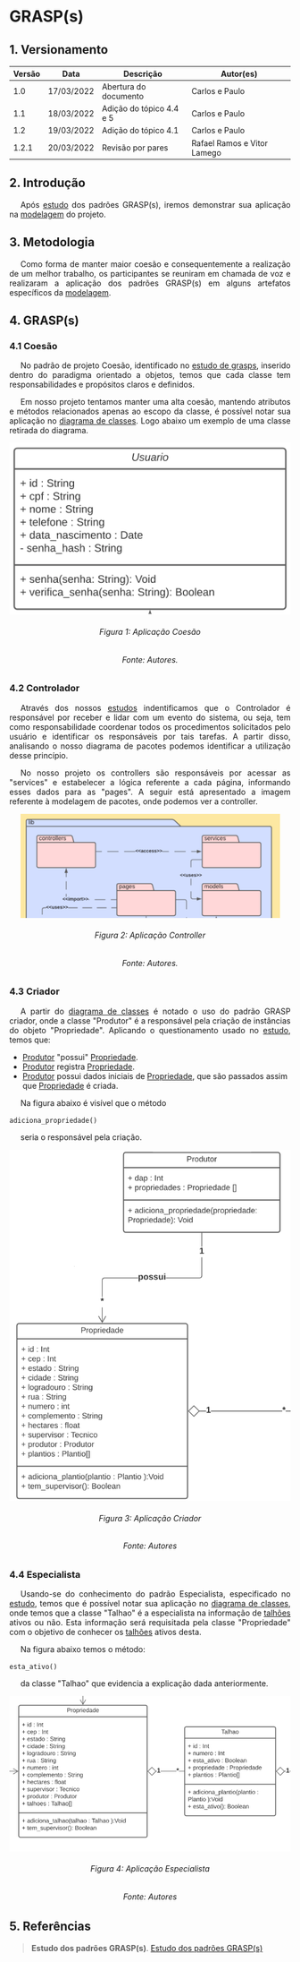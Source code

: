 # GRASP(s)

## 1. Versionamento

| Versão | Data       | Descrição                | Autor(es)                   |
| ------ | ---------- | ------------------------ | --------------------------- |
| 1.0    | 17/03/2022 | Abertura do documento    | Carlos e Paulo              |
| 1.1    | 18/03/2022 | Adição do tópico 4.4 e 5 | Carlos e Paulo              |
| 1.2    | 19/03/2022 | Adição do tópico 4.1     | Carlos e Paulo              |
| 1.2.1  | 20/03/2022 | Revisão por pares        | Rafael Ramos e Vitor Lamego |


## 2. Introdução

<p align="justify" style="text-indent: 20px">Após <a href="../../estudos/grasp/">estudo</a> dos padrões GRASP(s), iremos demonstrar sua aplicação na <a href="../../../modelagem/estatica/diagrama_de_pacotes" target="_blank">modelagem</a> do projeto. </p>

## 3. Metodologia

<p align="justify" style="text-indent: 20px">Como forma de manter maior coesão e consequentemente a realização de um melhor trabalho, os participantes se reuniram em chamada de voz e realizaram a aplicação dos padrões GRASP(s) em alguns artefatos específicos da <a href="../../../modelagem/estatica/diagrama_de_pacotes" target="_blank">modelagem</a>.</p>

## 4. GRASP(s)

### 4.1 Coesão

<p align="justify" style="text-indent: 20px">No padrão de projeto Coesão, identificado no <a href="../../estudos/grasp/#43-coesao">estudo de grasps</a>, inserido dentro do paradigma orientado a objetos, temos que cada classe tem responsabilidades e propósitos claros e definidos. </p>

<p align="justify" style="text-indent: 20px">Em nosso projeto tentamos manter uma alta coesão, mantendo atributos e métodos relacionados apenas ao escopo da classe, é possível notar sua aplicação no <a href="../../../modelagem/estatica/diagrama_de_classes/">diagrama de classes</a>. Logo abaixo um exemplo de uma classe retirada do diagrama.</p>

<center>
<img src="../../../assets/padroes_projetos/aplicacao_coesao1_grasps.png" class="zoom"> 
<h6>Figura 1: Aplicação Coesão</h6>
<h6>Fonte: Autores.</h6>
</center>

 
### 4.2 Controlador

<p align="justify" style="text-indent: 20px"> Através dos nossos <a href="../../estudos/grasp/">estudos</a> indentificamos que o Controlador é responsável por receber e lidar com um evento do sistema, ou seja, tem como responsabilidade coordenar todos os procedimentos solicitados pelo usuário e identificar os responsáveis por tais tarefas. A partir disso, analisando o nosso diagrama de pacotes podemos identificar a utilização desse princípio.</p>

<p align="justify" style="text-indent: 20px">No nosso projeto os controllers são responsáveis por acessar as "services" e estabelecer a lógica referente a cada página, informando esses dados para as "pages". A seguir está apresentado a imagem referente à modelagem de pacotes, onde podemos ver a controller. </p>

<center>
<img src="../../../assets/padroes_projetos/aplicacao_controlador_grasps.png" class="zoom"> 
<h6>Figura 2: Aplicação Controller</h6>
<h6>Fonte: Autores.</h6>
</center>

### 4.3 Criador

<p align="justify" style="text-indent: 20px">A partir do <a href="../../../modelagem/estatica/diagrama_de_classes/">diagrama de classes</a> é notado o uso do padrão GRASP criador, onde a classe "Produtor" é a responsável pela criação de instâncias do objeto "Propriedade". Aplicando o questionamento usado no <a href="../../estudos/grasp/#42-criador">estudo</a>, temos que:</p>

- <a href="../../../requisitos/modelagem/lexicos/#produtor">Produtor</a> "possui" <a href="../../../requisitos/modelagem/lexicos/#propriedade">Propriedade</a>.
- <a href="../../../requisitos/modelagem/lexicos/#produtor">Produtor</a> registra <a href="../../../requisitos/modelagem/lexicos/#propriedade">Propriedade</a>.
- <a href="../../../requisitos/modelagem/lexicos/#produtor">Produtor</a> possui dados iniciais de <a href="../../../requisitos/modelagem/lexicos/#propriedade">Propriedade</a>, que são passados assim que <a href="../../../requisitos/modelagem/lexicos/#propriedade">Propriedade</a> é criada.

<p align="justify" style="text-indent: 20px">Na figura abaixo é visível que o método </p>

```
adiciona_propriedade()
```

<p align="justify" style="text-indent: 20px"> seria o responsável pela criação. </p>

<center>
<img src="../../../assets/padroes_projetos/aplicacao_criador_grasps.png" class="zoom"> 
<h6>Figura 3: Aplicação Criador</h6>
<h6>Fonte: Autores</h6>
</center>

### 4.4 Especialista

<p align="justify" style="text-indent: 20px">Usando-se do conhecimento do padrão Especialista, especificado no <a href="../../estudos/grasp/#43-especialista">estudo</a>, temos que é possível notar sua aplicação no <a href="../../../modelagem/estatica/diagrama_de_classes/">diagrama de classes</a>, onde temos que a classe "Talhao" é a especialista na informação de <a href="../../../requisitos/modelagem/lexicos/#talhao">talhões</a> ativos ou não. Esta informação será requisitada pela classe "Propriedade" com o objetivo de conhecer os <a href="../../../requisitos/modelagem/lexicos/#talhao">talhões</a> ativos desta.</p>

<p align="justify" style="text-indent: 20px"> Na figura abaixo temos o método:</p>

```
esta_ativo()
```

<p align="justify" style="text-indent: 20px"> da classe "Talhao" que evidencia a explicação dada anteriormente.</p>

<center>
<img src="../../../assets/padroes_projetos/aplicacao_especialista_grasps.png" class="zoom"> 
<h6>Figura 4: Aplicação Especialista</h6>
<h6>Fonte: Autores</h6>
</center>

## 5. Referências

> <b>Estudo dos padrões GRASP(s)</b>. <a href="../../estudos/grasp/">Estudo dos padrões GRASP(s)</a>



